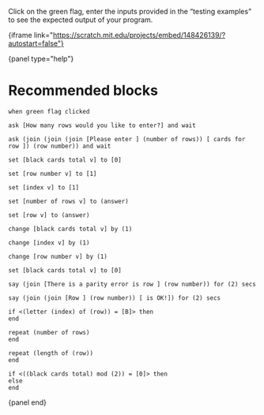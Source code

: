 Click on the green flag, enter the inputs provided in the “testing examples” to
see the expected output of your program.

{iframe link="https://scratch.mit.edu/projects/embed/148426139/?autostart=false"}

{panel type="help"}

# Recommended blocks

```scratch:split:random
when green flag clicked
```

```scratch:split:random
ask [How many rows would you like to enter?] and wait

ask (join (join (join [Please enter ] (number of rows)) [ cards for row ]) (row number)) and wait
```

```scratch:split:random
set [black cards total v] to [0]

set [row number v] to [1]

set [index v] to [1]

set [number of rows v] to (answer)

set [row v] to (answer)

change [black cards total v] by (1)

change [index v] by (1)

change [row number v] by (1)

set [black cards total v] to [0]
```

```scratch:split:random
say (join [There is a parity error is row ] (row number)) for (2) secs

say (join (join [Row ] (row number)) [ is OK!]) for (2) secs
```

```scratch:split:random
if <(letter (index) of (row)) = [B]> then
end

repeat (number of rows)
end

repeat (length of (row))
end

if <((black cards total) mod (2)) = [0]> then
else
end
```

{panel end}
